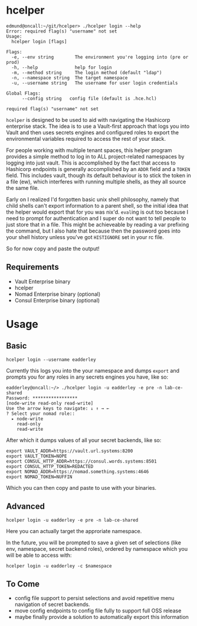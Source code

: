 # hcelper
```
edmund@oncall:~/git/hcelper> ./hcelper login --help
Error: required flag(s) "username" not set
Usage:
  hcelper login [flags]

Flags:
  -e, --env string        The environment you're logging into (pre or prod)
  -h, --help              help for login
  -m, --method string     The login method (default "ldap")
  -n, --namespace string  The target namespace
  -u, --username string   The username for user login credentials

Global Flags:
      --config string   config file (default is .hce.hcl)

required flag(s) "username" not set
```

`hcelper` is designed to be used to aid with navigating the Hashicorp enterprise stack. The idea is to use a Vault-first approach that logs you into Vault and then uses secrets engines and configured roles to export the environmental variables required to access the rest of your stack.

For people working with multiple tenant spaces, this helper program provides a simple method to log in to ALL project-related namespaces by logging into just vault. This is accomplished by the fact that access to Hashicorp endpoints is generally accomplished by an `ADDR` field and a `TOKEN` field. This includes vault, though its default behaviour is to stick the token in a file (ew), which interferes with running multiple shells, as they all source the same file.

Early on I realized I'd forgotten basic unix shell philosophy, namely that child shells can't export information to a parent shell, so the initial idea that the helper would export that for you was nix'd. `eval`ing is out too because I need to prompt for authentication and I super do not want to tell people to just store that in a file. This might be achieveable by reading a var prefixing the command, but I also hate that because then the password goes into your shell history unless you've got `HISTIGNORE` set in your rc file.

So for now copy and paste the output!

## Requirements

- Vault Enterprise binary
- hcelper
- Nomad Enterprise binary (optional)
- Consul Enterprise binary (optional)

# Usage

## Basic
`hcelper login --username eadderley`

Currently this logs you into the your namespace and dumps `export` and prompts you for any roles in any secrets engines you have, like so:

```
eadderley@oncall:~/> ./hcelper login -u eadderley -e pre -n lab-ce-shared
Password: *****************
[node-write read-only read-write]
Use the arrow keys to navigate: ↓ ↑ → ← 
? Select your nomad role:: 
  ▸ node-write
    read-only
    read-write
```

After which it dumps values of all your secret backends, like so:

```
export VAULT_ADDR=https://vault.url.systems:8200
export VAULT_TOKEN=NOPE
export CONSUL_HTTP_ADDR=https://consul.words.systems:8501
export CONSUL_HTTP_TOKEN=REDACTED
export NOMAD_ADDR=https://nomad.something.systems:4646
export NOMAD_TOKEN=NUFFIN
```
Which you can then copy and paste to use with your binaries.

## Advanced 

`hcelper login -u eadderley -e pre -n lab-ce-shared`

Here you can actually target the approriate namespace.

In the future, you will be prompted to save a given set of selections (like env, namespace, secret backend roles), ordered by namespace which you will be able to access with:

`hcelper login -u eadderley -c $namespace`

## To Come

- config file support to persist selections and avoid repetitive menu navigation of secret backends.
- move config endpoints to config file fully to support full OSS release
- maybe finally provide a solution to automatically export this information